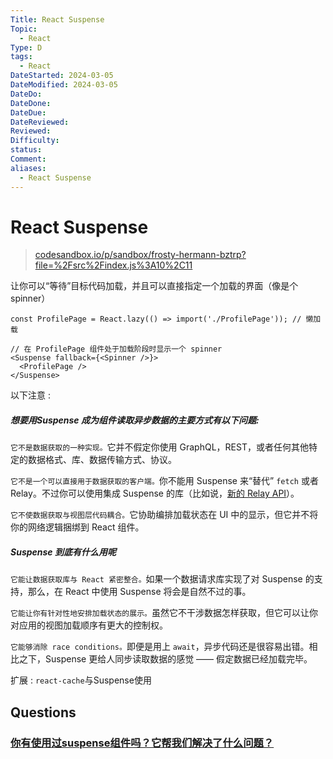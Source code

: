 ```yaml
---
Title: React Suspense
Topic:
  - React
Type: D
tags:
  - React
DateStarted: 2024-03-05
DateModified: 2024-03-05
DateDo: 
DateDone: 
DateDue: 
DateReviewed: 
Reviewed: 
Difficulty: 
status: 
Comment: 
aliases:
  - React Suspense
---
```

# React Suspense
>[codesandbox.io/p/sandbox/frosty-hermann-bztrp?file=%2Fsrc%2Findex.js%3A10%2C11](https://codesandbox.io/p/sandbox/frosty-hermann-bztrp?file=%2Fsrc%2Findex.js%3A10%2C11)

让你可以“等待”目标代码加载，并且可以直接指定一个加载的界面（像是个 spinner）

```
const ProfilePage = React.lazy(() => import('./ProfilePage')); // 懒加载

// 在 ProfilePage 组件处于加载阶段时显示一个 spinner
<Suspense fallback={<Spinner />}>
  <ProfilePage />
</Suspense>
```

以下注意 :

##### 想要用Suspense 成为组件读取异步数据的主要方式有以下问题:
`它不是数据获取的一种实现。`它并不假定你使用 GraphQL，REST，或者任何其他特定的数据格式、库、数据传输方式、协议。

`它不是一个可以直接用于数据获取的客户端。`你不能用 Suspense 来“替代” `fetch` 或者 Relay。不过你可以使用集成 Suspense 的库（比如说，[新的 Relay API](https://relay.dev/docs/en/experimental/api-reference)）。

`它不使数据获取与视图层代码耦合。`它协助编排加载状态在 UI 中的显示，但它并不将你的网络逻辑捆绑到 React 组件。

##### Suspense 到底有什么用呢

`它能让数据获取库与 React 紧密整合。`如果一个数据请求库实现了对 Suspense 的支持，那么，在 React 中使用 Suspense 将会是自然不过的事。

`它能让你有针对性地安排加载状态的展示。`虽然它不干涉数据怎样获取，但它可以让你对应用的视图加载顺序有更大的控制权。

`它能够消除 race conditions。`即便是用上 `await`，异步代码还是很容易出错。相比之下，Suspense 更给人同步读取数据的感觉 —— 假定数据已经加载完毕。

扩展 : `react-cache`与Suspense使用

## Questions
### [你有使用过suspense组件吗？它帮我们解决了什么问题？](https://github.com/haizlin/fe-interview/issues/896)



